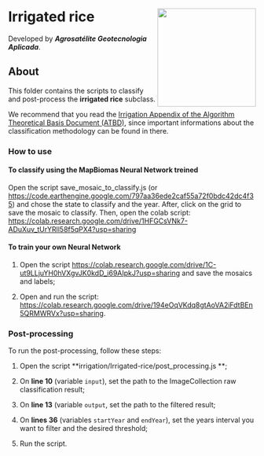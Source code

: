 <div>
    <img src='https://agrosatelite.com.br/wp-content/uploads/2019/02/logo_horizontal_negativo.png' height='auto' width='200' align='right'>
    <h1>Irrigated rice</h1>
</div>

Developed by ***Agrosatélite Geotecnologia Aplicada***.

## About

This folder contains the scripts to classify and post-process the **irrigated rice** subclass.

We recommend that you read the [Irrigation Appendix of the Algorithm Theoretical Basis Document (ATBD)](https://mapbiomas.org/download-dos-atbds), since important informations about the classification methodology can be found in there.

### How to use

#### To classify using the MapBiomas Neural Network treined

Open the script save_mosaic_to_classify.js (or https://code.earthengine.google.com/797aa36ede2caf55a72f0bdc42dc4f35) and chose the state to classify and the year. After, click on the grid to save the mosaic to classify. Then, open the colab script:  https://colab.research.google.com/drive/1HFGCsVNk7-ADuXuv_tUrYRll58f5qPX4?usp=sharing

#### To train your own Neural Network

1. Open the script https://colab.research.google.com/drive/1C-ut9LLjuYH0hVXgvJK0kdD_i69AIpkJ?usp=sharing and save the mosaics and labels;

2. Open and run the script: https://colab.research.google.com/drive/194eOqVKdq8gtAoVA2iFdtBEn5QRMWRVx?usp=sharing.


### Post-processing

To run the post-processing, follow these steps:

1. Open the script **irrigation/Irrigated-rice/post_processing.js **;

2. On **line 10** (variable `input`), set the path to the ImageCollection raw classification result;

3. On **line 13** (variable `output`, set the path to the filtered result;

4. On **lines 36** (variables `startYear` and `endYear`), set the years interval you want to filter and the desired threshold;

5. Run the script.
